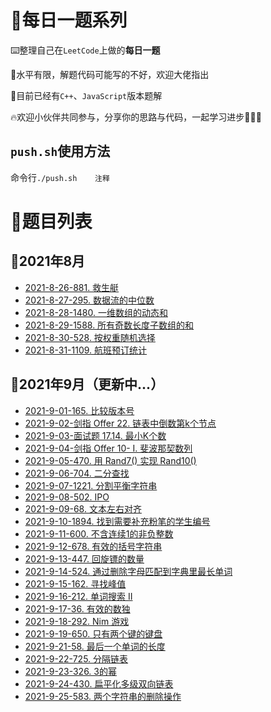 # 📑每日一题系列

⌨️整理自己在`LeetCode`上做的**每日一题**

🤣水平有限，解题代码可能写的不好，欢迎大佬指出

🚩目前已经有`C++`、`JavaScript`版本题解

🔥欢迎小伙伴共同参与，分享你的思路与代码，一起学习进步💪💪💪

## `push.sh`使用方法

命令行`./push.sh    注释`

# 🔖题目列表

## 🚩2021年8月

- [2021-8-26-881. 救生艇](https://github.com/HDU-Coder-X/Daily-question-of-Leetcode/blob/master/questions/2021-8-26-881.%20%E6%95%91%E7%94%9F%E8%89%87.md)
- [2021-8-27-295. 数据流的中位数](https://github.com/HDU-Coder-X/Daily-question-of-Leetcode/blob/master/questions/2021-8-27-295.%20%E6%95%B0%E6%8D%AE%E6%B5%81%E7%9A%84%E4%B8%AD%E4%BD%8D%E6%95%B0.md)
- [2021-8-28-1480. 一维数组的动态和](https://github.com/HDU-Coder-X/Daily-question-of-Leetcode/blob/master/questions/2021-8-28-1480.%20%E4%B8%80%E7%BB%B4%E6%95%B0%E7%BB%84%E7%9A%84%E5%8A%A8%E6%80%81%E5%92%8C.md)
- [2021-8-29-1588. 所有奇数长度子数组的和](https://github.com/HDU-Coder-X/Daily-question-of-Leetcode/blob/master/questions/2021-8-29-1588.%20%E6%89%80%E6%9C%89%E5%A5%87%E6%95%B0%E9%95%BF%E5%BA%A6%E5%AD%90%E6%95%B0%E7%BB%84%E7%9A%84%E5%92%8C.md)
- [2021-8-30-528. 按权重随机选择](https://github.com/HDU-Coder-X/Daily-question-of-Leetcode/blob/master/questions/2021-8-30-528.%20%E6%8C%89%E6%9D%83%E9%87%8D%E9%9A%8F%E6%9C%BA%E9%80%89%E6%8B%A9.md)
- [2021-8-31-1109. 航班预订统计](https://github.com/HDU-Coder-X/Daily-question-of-Leetcode/blob/master/questions/2021-8-31-1109.%20%E8%88%AA%E7%8F%AD%E9%A2%84%E8%AE%A2%E7%BB%9F%E8%AE%A1.md)

## 🚩2021年9月（更新中...）

- [2021-9-01-165. 比较版本号](https://github.com/HDU-Coder-X/Daily-question-of-Leetcode/blob/master/questions/2021-9-01-165.%20%E6%AF%94%E8%BE%83%E7%89%88%E6%9C%AC%E5%8F%B7.md)
- [2021-9-02-剑指 Offer 22. 链表中倒数第k个节点](https://github.com/HDU-Coder-X/Daily-question-of-Leetcode/blob/master/questions/2021-9-02-%E5%89%91%E6%8C%87%20Offer%2022.%20%E9%93%BE%E8%A1%A8%E4%B8%AD%E5%80%92%E6%95%B0%E7%AC%ACk%E4%B8%AA%E8%8A%82%E7%82%B9.md)
- [2021-9-03-面试题 17.14. 最小K个数](https://github.com/HDU-Coder-X/Daily-question-of-Leetcode/blob/master/questions/2021-9-03-%E9%9D%A2%E8%AF%95%E9%A2%98%2017.14.%20%E6%9C%80%E5%B0%8FK%E4%B8%AA%E6%95%B0.md)
- [2021-9-04-剑指 Offer 10- I. 斐波那契数列](https://github.com/HDU-Coder-X/Daily-question-of-Leetcode/blob/master/questions/2021-9-04-%E5%89%91%E6%8C%87%20Offer%2010-%20I.%20%E6%96%90%E6%B3%A2%E9%82%A3%E5%A5%91%E6%95%B0%E5%88%97.md)
- [2021-9-05-470. 用 Rand7() 实现 Rand10()](https://github.com/HDU-Coder-X/Daily-question-of-Leetcode/blob/master/questions/2021-9-05-470.%20%E7%94%A8%20Rand7()%20%E5%AE%9E%E7%8E%B0%20Rand10().md)
- [2021-9-06-704. 二分查找](https://github.com/HDU-Coder-X/Daily-question-of-Leetcode/blob/master/questions/2021-9-06-704.%20%E4%BA%8C%E5%88%86%E6%9F%A5%E6%89%BE.md)
- [2021-9-07-1221. 分割平衡字符串](https://github.com/HDU-Coder-X/Daily-question-of-Leetcode/blob/master/questions/2021-9-07-1221.%20%E5%88%86%E5%89%B2%E5%B9%B3%E8%A1%A1%E5%AD%97%E7%AC%A6%E4%B8%B2.md)
- [2021-9-08-502. IPO](https://github.com/HDU-Coder-X/Daily-question-of-Leetcode/blob/master/questions/2021-9-08-502.%20IPO.md)
- [2021-9-09-68. 文本左右对齐](https://github.com/HDU-Coder-X/Daily-question-of-Leetcode/blob/master/questions/2021-9-09-68.%20%E6%96%87%E6%9C%AC%E5%B7%A6%E5%8F%B3%E5%AF%B9%E9%BD%90.md)
- [2021-9-10-1894. 找到需要补充粉笔的学生编号](https://github.com/HDU-Coder-X/Daily-question-of-Leetcode/blob/master/questions/2021-9-10-1894.%20%E6%89%BE%E5%88%B0%E9%9C%80%E8%A6%81%E8%A1%A5%E5%85%85%E7%B2%89%E7%AC%94%E7%9A%84%E5%AD%A6%E7%94%9F%E7%BC%96%E5%8F%B7.md)
- [2021-9-11-600. 不含连续1的非负整数](https://github.com/HDU-Coder-X/Daily-question-of-Leetcode/blob/master/questions/2021-9-11-660.%20%E4%B8%8D%E5%90%AB%E8%BF%9E%E7%BB%AD1%E7%9A%84%E9%9D%9E%E8%B4%9F%E6%95%B4%E6%95%B0.md)
- [2021-9-12-678. 有效的括号字符串](https://github.com/HDU-Coder-X/Daily-question-of-Leetcode/blob/master/questions/2021-9-12-678.%20%E6%9C%89%E6%95%88%E6%8B%AC%E5%8F%B7%E5%AD%97%E7%AC%A6%E4%B8%B2.md)
- [2021-9-13-447. 回旋镖的数量](https://github.com/HDU-Coder-X/Daily-question-of-Leetcode/blob/master/questions/2021-9-13-447.%20%E5%9B%9E%E6%97%8B%E9%95%96%E7%9A%84%E6%95%B0%E9%87%8F.md)
- [2021-9-14-524. 通过删除字母匹配到字典里最长单词](https://github.com/HDU-Coder-X/Daily-question-of-Leetcode/blob/master/questions/2021-9-14-524.%20%E9%80%9A%E8%BF%87%E5%88%A0%E9%99%A4%E5%AD%97%E6%AF%8D%E5%8C%B9%E9%85%8D%E5%88%B0%E5%AD%97%E5%85%B8%E9%87%8C%E6%9C%80%E9%95%BF%E5%8D%95%E8%AF%8D.md)
- [2021-9-15-162. 寻找峰值](https://github.com/HDU-Coder-X/Daily-question-of-Leetcode/blob/master/questions/2021-9-15-162.%20%E5%AF%BB%E6%89%BE%E5%B3%B0%E5%80%BC.md)
- [2021-9-16-212. 单词搜索 II](https://github.com/HDU-Coder-X/Daily-question-of-Leetcode/blob/master/questions/2021-9-16-212.%20%E5%8D%95%E8%AF%8D%E6%90%9C%E7%B4%A2%20II.md)
- [2021-9-17-36. 有效的数独](https://github.com/HDU-Coder-X/Daily-question-of-Leetcode/blob/master/questions/2021-9-17-36.%20%E6%9C%89%E6%95%88%E7%9A%84%E6%95%B0%E7%8B%AC.md)
- [2021-9-18-292. Nim 游戏](https://github.com/HDU-Coder-X/Daily-question-of-Leetcode/blob/master/questions/2021-9-18-292.%20Nim%20%E6%B8%B8%E6%88%8F.md)
- [2021-9-19-650. 只有两个键的键盘](https://github.com/HDU-Coder-X/Daily-question-of-Leetcode/blob/master/questions/2021-9-19-650.%20%E5%8F%AA%E6%9C%89%E4%B8%A4%E4%B8%AA%E9%94%AE%E7%9A%84%E9%94%AE%E7%9B%98.md)
- [2021-9-21-58. 最后一个单词的长度](https://github.com/HDU-Coder-X/Daily-question-of-Leetcode/blob/master/questions/2021-9-21-58.%20%E6%9C%80%E5%90%8E%E4%B8%80%E4%B8%AA%E5%8D%95%E8%AF%8D%E7%9A%84%E9%95%BF%E5%BA%A6.md)
- [2021-9-22-725. 分隔链表](https://github.com/HDU-Coder-X/Daily-question-of-Leetcode/blob/master/questions/2021-9-22-725.%20%E5%88%86%E9%9A%94%E9%93%BE%E8%A1%A8.md)
- [2021-9-23-326. 3的幂](https://github.com/HDU-Coder-X/Daily-question-of-Leetcode/blob/master/questions/2021-9-23-326.%203%E7%9A%84%E5%B9%82.md)
- [2021-9-24-430. 扁平化多级双向链表](https://github.com/HDU-Coder-X/Daily-question-of-Leetcode/blob/master/questions/2021-9-24-430.%20扁平化多级双向链表.md)
- [2021-9-25-583. 两个字符串的删除操作](https://github.com/HDU-Coder-X/Daily-question-of-Leetcode/blob/master/questions/2021-9-25-583.%20两个字符串的删除操作.md)

